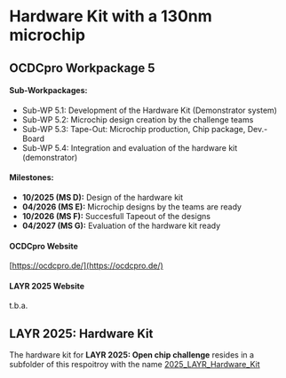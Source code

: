 # Hardware Kit with a 130nm microchip

## OCDCpro Workpackage 5

#### Sub-Workpackages:
* Sub-WP 5.1: Development of the Hardware Kit (Demonstrator system)
* Sub-WP 5.2: Microchip design creation by the challenge teams
* Sub-WP 5.3: Tape-Out: Microchip production, Chip package, Dev.-Board
* Sub-WP 5.4: Integration and evaluation of the hardware kit (demonstrator)

#### Milestones:

* **10/2025 (MS D):** Design of the hardware kit
* **04/2026 (MS E):** Microchip designs by the teams are ready
* **10/2026 (MS F):** Succesfull Tapeout of the designs
* **04/2027 (MS G):** Evaluation of the hardware kit ready

#### OCDCpro Website

[https://ocdcpro.de/](https://ocdcpro.de/)

#### LAYR 2025 Website

t.b.a.

## LAYR 2025: Hardware Kit

The hardware kit for **LAYR 2025: Open chip challenge** resides in a subfolder of this respoitroy with the name [2025_LAYR_Hardware_Kit](https://github.com/OCDCpro/WP5/tree/main/2025_LAYR_Hardware_Kit)

